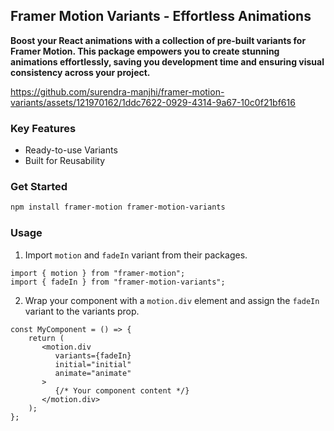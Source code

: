 ## **Framer Motion Variants - Effortless Animations**

**Boost your React animations with a collection of pre-built variants for Framer Motion. This package empowers you to create stunning animations effortlessly, saving you development time and ensuring visual consistency across your project.**

https://github.com/surendra-manjhi/framer-motion-variants/assets/121970162/1ddc7622-0929-4314-9a67-10c0f21bf616

### **Key Features**

-   Ready-to-use Variants
-   Built for Reusability

### **Get Started**

```bash
npm install framer-motion framer-motion-variants
```

### **Usage**

1. Import `motion` and `fadeIn` variant from their packages.

```tsx
import { motion } from "framer-motion";
import { fadeIn } from "framer-motion-variants";
```

2. Wrap your component with a `motion.div` element and assign the `fadeIn` variant to the variants prop.

```tsx
const MyComponent = () => {
    return (
       <motion.div
          variants={fadeIn}
          initial="initial"
          animate="animate"
       >
          {/* Your component content */}
       </motion.div>
    );
};
```

